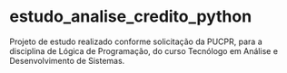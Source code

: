 # estudo_analise_credito_python
Projeto de estudo realizado conforme solicitação da PUCPR, para a disciplina de Lógica de Programação, do curso Tecnólogo em Análise e Desenvolvimento de Sistemas.
